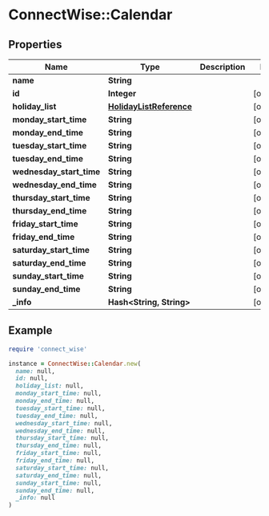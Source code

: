 # ConnectWise::Calendar

## Properties

| Name | Type | Description | Notes |
| ---- | ---- | ----------- | ----- |
| **name** | **String** |  |  |
| **id** | **Integer** |  | [optional] |
| **holiday_list** | [**HolidayListReference**](HolidayListReference.md) |  | [optional] |
| **monday_start_time** | **String** |  | [optional] |
| **monday_end_time** | **String** |  | [optional] |
| **tuesday_start_time** | **String** |  | [optional] |
| **tuesday_end_time** | **String** |  | [optional] |
| **wednesday_start_time** | **String** |  | [optional] |
| **wednesday_end_time** | **String** |  | [optional] |
| **thursday_start_time** | **String** |  | [optional] |
| **thursday_end_time** | **String** |  | [optional] |
| **friday_start_time** | **String** |  | [optional] |
| **friday_end_time** | **String** |  | [optional] |
| **saturday_start_time** | **String** |  | [optional] |
| **saturday_end_time** | **String** |  | [optional] |
| **sunday_start_time** | **String** |  | [optional] |
| **sunday_end_time** | **String** |  | [optional] |
| **_info** | **Hash&lt;String, String&gt;** |  | [optional] |

## Example

```ruby
require 'connect_wise'

instance = ConnectWise::Calendar.new(
  name: null,
  id: null,
  holiday_list: null,
  monday_start_time: null,
  monday_end_time: null,
  tuesday_start_time: null,
  tuesday_end_time: null,
  wednesday_start_time: null,
  wednesday_end_time: null,
  thursday_start_time: null,
  thursday_end_time: null,
  friday_start_time: null,
  friday_end_time: null,
  saturday_start_time: null,
  saturday_end_time: null,
  sunday_start_time: null,
  sunday_end_time: null,
  _info: null
)
```

